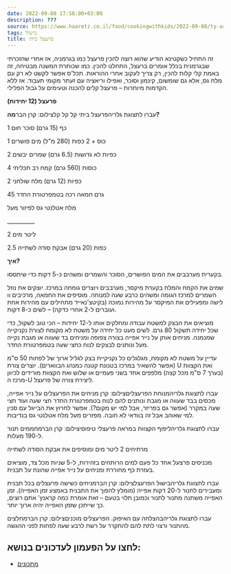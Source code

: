 ```yaml
---
date: 2022-09-08 17:58:00+03:00
description: ???
source: https://www.haaretz.co.il/food/cookingwithkids/2022-09-08/ty-article/00000183-16aa-d4db-a9a7-96ea444d0000
tags: בישול
title: פרעצל ביתי
---
```


זה התחיל כשקטינא הודיע שהוא רוצה להכין פרעצל כמו בגרמניה, אז אחרי שהזכרתי שבגרמנית בכלל אומרים ברעצל, התחלנו להכין. כמו שכותרת המשנה מבטיחה, זה באמת קלי קלות להכין, רק צריך לעקוב אחרי ההוראות. תכל'ס אפשר לקשט לא רק עם מלח גס, אלא גם שומשום, קינמון וסוכר, ואפילו וריאציה עם זעתר מקומי תעבוד. אז ללא הקדמות מיותרות – פרעצל קלים להכנה וטעימים על גבול הפלילי.

**פרעצל (12 יחידות)**

 עברו לתצוגת גלריהפרעצל ביתי קל קל קלצילום: קרן הבר**מה?**

1 כף (15 גרם) סוכר חום

1 כוס + 2 כפות (280 מ"ל) מים פושרים

2 כפיות לא גדושות (6.5 גרם) שמרים יבשים

4 כוסות (560 גרם) קמח רב תכליתי

2 כפיות (12 גרם) מלח שולחני

45 גרם חמאה רכה בטמפרטורת החדר

מלח אטלנטי גס לפיזור מעל

\_\_\_\_\_\_\_\_\_\_

2 ליטר מים

2.5 כפות (20 גרם) אבקת סודה לשתייה

**איך?**

בקערית מערבבים את המים הפושרים, הסוכר והשמרים ומשהים כ-5 דקות כדי שיתססו.

שמים את הקמח והמלח בקערת מיקסר, מערבבים ויוצרים גומחה במרכז. יוצקים את נוזל השמרים למרכז הגומה ומשהים כרבע שעה למנוחה. מוסיפים את החמאה, מרכיבים וו לישה ומפעילים את המיקסר על מהירות נמוכה (בקיטצ'נאייד מתחילים עם מהירות אחת ועוברים ל-2 אחרי כדקה) – לשים כ-8 דקות.

מוציאים את הבצק למשטח עבודה ומחלקים אותו ל-12 יחידות – הכי טוב לשקול, כדי שכל יחידה תשקול 80 גרם. לשים מעט כל יחידה על משטח לא מקומח לצורת נקניקייה שמנמנה. מניחים אותן על נייר אפייה בצורה צפופה ומניחים בד שעווה או מגבת נקייה מעל ונותנים לבצקים לנוח כחצי שעה בטמפרטורת החדר.

עדיין על משטח לא מקומח, מגלגלים כל נקניקיית בצק לגליל ארוך של לפחות 50 ס"מ (אפשר להשאיר במרכז בטנונת קטנה כמנהג הבווארים). יוצרים צורת U ואת הקצוות (בערך 7 ס"מ מכל קצה) מלפפים אחד בשני פעמיים או שלוש ואת הקצוות מורידים לכיוון מרכז ה-U ליצירת צורה של פרעצל.

 עברו לתצוגת גלריהמנוחת הפרעצליםצילום: קרן מניחים את הפרעצלים על נייר אפייה, מכסים בבד שעווה או מגבת ונותנים להם לנוח בטמפרטורת החדר חצי שעה ועוד חצי שעה במקרר (אפשר גם בפריזר, אבל למי יש מקום?). אפשר לחרוץ את הבייגל עם סכין למי שאוהב אבל זה בוודאי לא חובה. מפזרים מעל מלח אטלנטי גס בנדיבות.

 עברו לתצוגת גלריהליפוף הקצוות במראה פרעצלי טיפוסיצילום: קרן הברמחממים תנור ל-190 מעלות.

מרתיחים 2 ליטר מים ומוסיפים את אבקת הסודה לשתייה

מכניסים פרצעל אחד כל פעם למים הרותחים בזהירות, ל-5 שניות מכל צד, מוציאים בעזרת כף מחוררת ומניחים על נייר אפייה שהונח על תבנית. 

 עברו לתצוגת גלריהבישול הפרעצלצילום: קרן הברמניחים כשישה פרעצלים בכל תבנית ומעבירים לתנור ל-20 דקות אפייה (מומלץ להפוך את התבנית באמצע זמן האפייה). זמן האפייה משתנה מתנור לתנור וכמובן תלוי בטעם – זאת אומרת כמה קראנץ' אתם רוצים, כך שייתכן שזמן האפייה יהיה ארוך יותר.

 עברו לתצוגת גלריהבהצלחה עם האיפוק. הפרעצלים מוכניםצילום: קרן הברמחלצים מהתנור ורצוי לתת להם להתקרר על רשת לרבע שעה לפחות לפני ההגשה.

לחצו על הפעמון לעדכונים בנושא:
------------------------------

* [מתכונים](/ty-tag/recipes-0000017f-da28-dea8-a77f-de6a4ba50000)